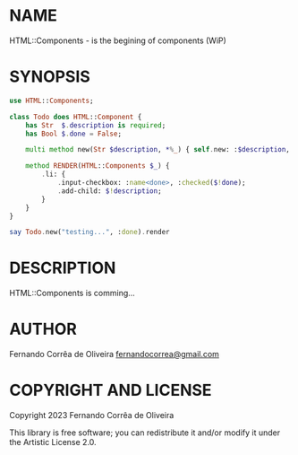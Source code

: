 # NAME

HTML::Components - is the begining of components (WiP)

# SYNOPSIS

```raku
use HTML::Components;

class Todo does HTML::Component {
    has Str  $.description is required;
    has Bool $.done = False;

    multi method new(Str $description, *%_) { self.new: :$description, |%_ }

    method RENDER(HTML::Components $_) {
        .li: {
            .input-checkbox: :name<done>, :checked($!done);
            .add-child: $!description;
        }
    }
}

say Todo.new("testing...", :done).render
```

# DESCRIPTION

HTML::Components is comming...

# AUTHOR

Fernando Corrêa de Oliveira <fernandocorrea@gmail.com>

# COPYRIGHT AND LICENSE

Copyright 2023 Fernando Corrêa de Oliveira

This library is free software; you can redistribute it and/or modify it under the Artistic License 2.0.
